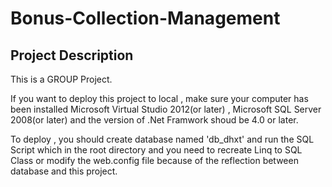 # Bonus-Collection-Management
## Project Description
This is a GROUP Project.

If you want to deploy this project to local , make sure your computer has been installed Microsoft Virtual Studio 2012(or later) , Microsoft SQL Server 2008(or later) and the version of .Net Framwork shoud be 4.0 or later.  

To deploy , you should create database named 'db_dhxt' and run the SQL Script which in the root directory and you need to recreate Linq to SQL Class or modify the web.config file because of the reflection between database and this project.
